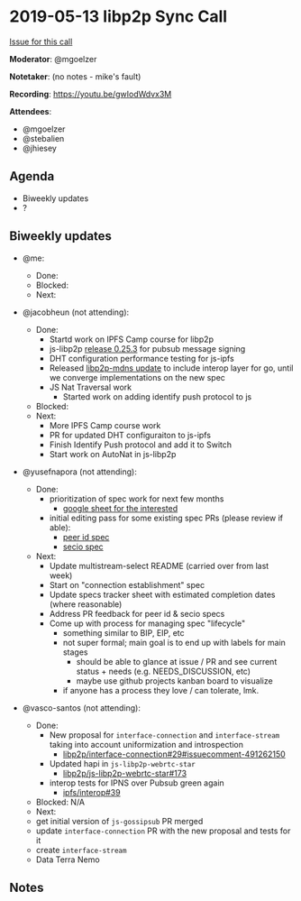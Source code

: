 # 2019-05-13 libp2p Sync Call

[Issue for this call](https://github.com/libp2p/team-mgmt/issues/16)

**Moderator**: @mgoelzer

**Notetaker**:  (no notes - mike's fault)

**Recording**:  https://youtu.be/gwIodWdvx3M

**Attendees**:
  - @mgoelzer
  - @stebalien
  - @jhiesey

## Agenda

- Biweekly updates 
- ?

## Biweekly updates

- @me:
  - Done:
  - Blocked:
  - Next:
  
- @jacobheun (not attending):
  - Done:
    - Startd work on IPFS Camp course for libp2p
    - js-libp2p [release 0.25.3](https://github.com/libp2p/js-libp2p/releases/tag/v0.25.3) for pubsub message signing
    - DHT configuration performance testing for js-ipfs
    - Released [libp2p-mdns update](https://github.com/libp2p/js-libp2p-mdns/releases/tag/v0.12.3) to include interop layer for go, until we converge implementations on the new spec
    - JS Nat Traversal work
      - Started work on adding identify push protocol to js
  - Blocked:
  - Next:
    - More IPFS Camp course work
    - PR for updated DHT configuraiton to js-ipfs
    - Finish Identify Push protocol and add it to Switch
    - Start work on AutoNat in js-libp2p


- @yusefnapora (not attending):
  - Done:
    - prioritization of spec work for next few months
      - [google sheet for the interested](https://docs.google.com/spreadsheets/d/1R9PeTcdtU6Eaw42HL8QFL9padWnl1pPsDKz2TXLf9p4/edit?usp=sharing)
    - initial editing pass for some existing spec PRs (please review if able):
      - [peer id spec](https://github.com/libp2p/specs/pull/100) 
      - [secio spec](https://github.com/libp2p/specs/pull/106) 
  - Next:
    - Update multistream-select README (carried over from last week)
    - Start on "connection establishment" spec
    - Update specs tracker sheet with estimated completion dates (where reasonable)
    - Address PR feedback for peer id & secio specs
    - Come up with process for managing spec "lifecycle"
      - something similar to BIP, EIP, etc
      - not super formal; main goal is to end up with labels for main stages
        - should be able to glance at issue / PR and see current status + needs (e.g. NEEDS_DISCUSSION, etc)
        - maybe use github projects kanban board to visualize
      - if anyone has a process they love / can tolerate, lmk.

- @vasco-santos (not attending):
  - Done:
    - New proposal for `interface-connection` and `interface-stream` taking into account uniformization and introspection
      - [libp2p/interface-connection#29#issuecomment-491262150](https://github.com/libp2p/interface-connection/pull/29#issuecomment-491262150)
    - Updated hapi in `js-libp2p-webrtc-star`
      - [libp2p/js-libp2p-webrtc-star#173](https://github.com/libp2p/js-libp2p-webrtc-star/pull/173)
    - interop tests for IPNS over Pubsub green again
      - [ipfs/interop#39](https://github.com/ipfs/interop/pull/39)
  - Blocked: N/A
  - Next:
   - get initial version of `js-gossipsub` PR merged 
   - update `interface-connection` PR with the new proposal and tests for it
   - create `interface-stream`
   - Data Terra Nemo


## Notes

